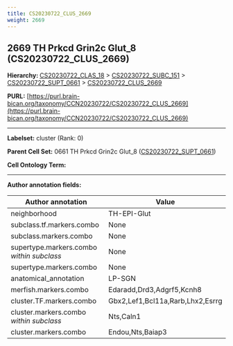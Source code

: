 ```yaml
---
title: CS20230722_CLUS_2669
weight: 2669
---
```

## 2669 TH Prkcd Grin2c Glut_8 (CS20230722_CLUS_2669)
<b>Hierarchy: </b>
[CS20230722_CLAS_18](../CS20230722_CLAS_18) >
[CS20230722_SUBC_151](../CS20230722_SUBC_151) >
[CS20230722_SUPT_0661](../CS20230722_SUPT_0661) >
[CS20230722_CLUS_2669](../CS20230722_CLUS_2669)

**PURL:** [https://purl.brain-bican.org/taxonomy/CCN20230722/CS20230722_CLUS_2669](https://purl.brain-bican.org/taxonomy/CCN20230722/CS20230722_CLUS_2669)

---


**Labelset:** cluster (Rank: 0)

**Parent Cell Set:** 0661 TH Prkcd Grin2c Glut_8 ([CS20230722_SUPT_0661](../CS20230722_SUPT_0661))



**Cell Ontology Term:** 

[MARKER GENES.]: #


---

[TRANSFERRED ANNOTATIONS.]: #


[AUTHOR ANNOTATION FIELDS.]: #


**Author annotation fields:**

| Author annotation | Value |
|-------------------|-------|
|neighborhood|TH-EPI-Glut|
|subclass.tf.markers.combo|None|
|subclass.markers.combo|None|
|supertype.markers.combo _within subclass_|None|
|supertype.markers.combo|None|
|anatomical_annotation|LP-SGN|
|merfish.markers.combo|Edaradd,Drd3,Adgrf5,Kcnh8|
|cluster.TF.markers.combo|Gbx2,Lef1,Bcl11a,Rarb,Lhx2,Esrrg|
|cluster.markers.combo _within subclass_|Nts,Caln1|
|cluster.markers.combo|Endou,Nts,Baiap3|
